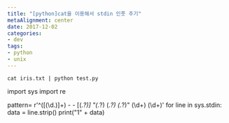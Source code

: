 ```yaml
---
title: "[python]cat을 이용해서 stdin 인풋 주기"
metaAlignment: center
date: 2017-12-02
categories:
- dev
tags:
- python
- unix
---
```


`cat iris.txt | python test.py`

<!--more-->

import sys
import re

pattern= r'^([(\d\.)]+) - - \[(.*?)\] "(.*?) (.*?) (.*?)" (\d+) (\d+)'
for line in sys.stdin:
  data = line.strip()
  print("1" + data)